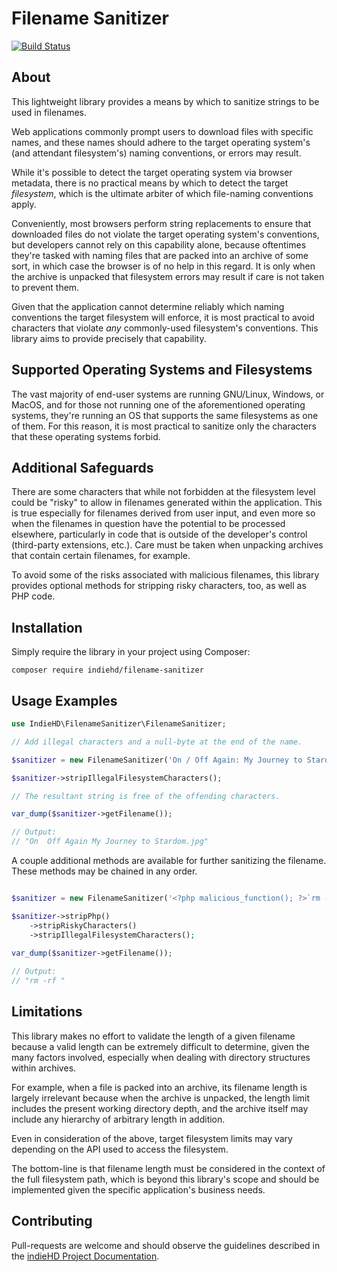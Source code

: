# Filename Sanitizer
[![Build Status](https://travis-ci.org/indiehd/filename-sanitizer.svg?branch=master)](https://travis-ci.org/indiehd/filename-sanitizer)

## About ##

This lightweight library provides a means by which to sanitize strings to be used in filenames.

Web applications commonly prompt users to download files with specific names, and these names should adhere to the target operating system's (and attendant filesystem's) naming conventions, or errors may result.

While it's possible to detect the target operating system via browser metadata, there is no practical means by which to detect the target *filesystem*, which is the ultimate arbiter of which file-naming conventions apply.

Conveniently, most browsers perform string replacements to ensure that downloaded files do not violate the target operating system's conventions, but developers cannot rely on this capability alone, because oftentimes they're tasked with naming files that are packed into an archive of some sort, in which case the browser is of no help in this regard. It is only when the archive is unpacked that filesystem errors may result if care is not taken to prevent them.

Given that the application cannot determine reliably which naming conventions the target filesystem will enforce, it is most practical to avoid characters that violate *any* commonly-used filesystem's conventions. This library aims to provide precisely that capability.

## Supported Operating Systems and Filesystems ##

The vast majority of end-user systems are running GNU/Linux, Windows, or MacOS, and for those not running one of the aforementioned operating systems, they're running an OS that supports the same filesystems as one of them. For this reason, it is most practical to sanitize only the characters that these operating systems forbid.

## Additional Safeguards ##

There are some characters that while not forbidden at the filesystem level could be "risky" to allow in filenames generated within the application. This is true especially for filenames derived from user input, and even more so when the filenames in question have the potential to be processed elsewhere, particularly in code that is outside of the developer's control (third-party extensions, etc.). Care must be taken when unpacking archives that contain certain filenames, for example.

To avoid some of the risks associated with malicious filenames, this library provides optional methods for stripping risky characters, too, as well as PHP code.

## Installation ##

Simply require the library in your project using Composer:

```
composer require indiehd/filename-sanitizer
```

## Usage Examples ##

```php
use IndieHD\FilenameSanitizer\FilenameSanitizer;

// Add illegal characters and a null-byte at the end of the name.

$sanitizer = new FilenameSanitizer('On / Off Again: My Journey to Stardom.jpg' . chr(0));

$sanitizer->stripIllegalFilesystemCharacters();

// The resultant string is free of the offending characters.

var_dump($sanitizer->getFilename());

// Output:
// "On  Off Again My Journey to Stardom.jpg"
```

A couple additional methods are available for further sanitizing the filename. These methods may be chained in any order.

```php

$sanitizer = new FilenameSanitizer('<?php malicious_function(); ?>`rm -rf /`' . chr(0));

$sanitizer->stripPhp()
    ->stripRiskyCharacters()
    ->stripIllegalFilesystemCharacters();
    
var_dump($sanitizer->getFilename());

// Output:
// "rm -rf "
```

## Limitations ##

This library makes no effort to validate the length of a given filename because a valid length can be extremely difficult to determine, given the many factors involved, especially when dealing with directory structures within archives.

For example, when a file is packed into an archive, its filename length is largely irrelevant because when the archive is unpacked, the length limit includes the present working directory depth, and the archive itself may include any hierarchy of arbitrary length in addition.

Even in consideration of the above, target filesystem limits may vary depending on the API used to access the filesystem.

The bottom-line is that filename length must be considered in the context of the full filesystem path, which is beyond this library's scope and should be implemented given the specific application's business needs.

## Contributing ##

Pull-requests are welcome and should observe the guidelines described in the [indieHD Project Documentation](https://docs.indiehd.com/#/home/PULL-REQ).
